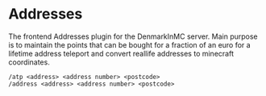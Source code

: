 Addresses
=========

The frontend Addresses plugin for the DenmarkInMC server. Main purpose is to maintain the points that can be bought for a fraction of an euro for a lifetime address teleport and convert reallife addresses to minecraft coordinates.

```
/atp <address> <address number> <postcode>
/address <address> <address number> <postcode>
```
